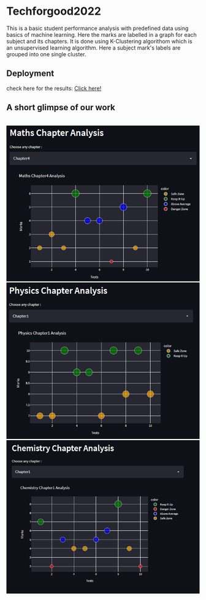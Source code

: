 # Techforgood2022
This is a basic student performance analysis with predefined data using basics of machine learning. Here the marks are labelled in a graph for each subject and its chapters. It is done using K-Clustering algorithom which is an unsupervised learning algorithm. Here a subject mark's labels are grouped into one single cluster.

## Deployment
check here for the results: <a href="https://share.streamlit.io/muditbaid/techforgood2022/main/modplott.py">Click here!</a>

<h2>A short glimpse of our work</h2>
<br>
<img src="imgs/maths.png">
<img src="imgs/physics.png">
<img src="imgs/chemistry.png">

